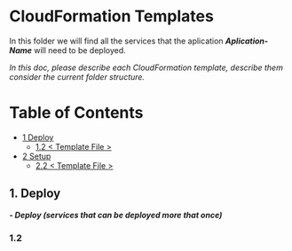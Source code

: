 # CloudFormation Templates
In this folder we will find all the services that the aplication ***Aplication-Name*** will need to be deployed.

*In this doc, please describe each CloudFormation template, describe them consider the current folder structure.*

# Table of Contents

* [1 Deploy](1-Deploy)
  * [1.2 < Template File >](#12-<template-file>)
* [2 Setup](2-Setup)
  * [2.2 < Template File >](#22-<template-file>)

## 1. Deploy

***- Deploy (services that can be deployed more that once)***

### 1.2 <Template File>
+ *What this template does?*

+ *Parameters that this template will use:*

|Parameter|Description|Allowed values|
|---------|-----------|--------------|
||||

+ *Describe all the characteristics of the service.*

***Describe the templates following the next structure:***

## 2. Setup

***- Setup (services that has to be deployed once)***

*Consider that the setup services need a CloudFormation template and all the detail of the service,because that services will be request for deploying by Jira*
*The services in the setup folder are DynamoDb, IAM Roles, Security Groups,SNS,SQS.*

### 2.2 <Template File>

+ *What this template does?*

+ *Parameters that this template will use:*

|Parameter|Description|Allowed values|
|---------|-----------|--------------|
||||

+ *Describe all the characteristics of the service.*
